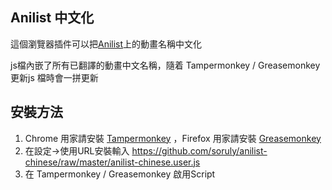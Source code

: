 ## Anilist 中文化

這個瀏覽器插件可以把[Anilist](http://anilist.co)上的動畫名稱中文化

js檔內嵌了所有已翻譯的動畫中文名稱，隨着 Tampermonkey / Greasemonkey 更新js 檔時會一拼更新

## 安裝方法

1. Chrome 用家請安裝 [Tampermonkey](https://tampermonkey.net/) ，Firefox 用家請安裝 [Greasemonkey](http://www.greasespot.net/)
2. 在設定->使用URL安裝輸入 https://github.com/soruly/anilist-chinese/raw/master/anilist-chinese.user.js
3. 在 Tampermonkey / Greasemonkey 啟用Script

